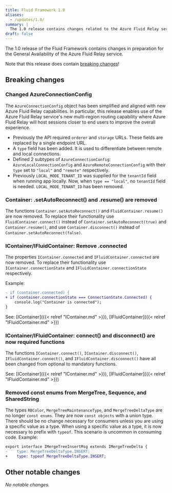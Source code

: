 ```yaml
---
title: Fluid Framework 1.0
aliases:
  - /updates/1.0/
summary: |
  The 1.0 release contains changes related to the Azure Fluid Relay service.
draft: false
---
```


The 1.0 release of the Fluid Framework contains changes in preparation for the General Availability of the Azure Fluid
Relay service.

Note that this release does contain [breaking changes](#breaking-changes)!

## Breaking changes

### Changed AzureConnectionConfig

The `AzureConnectionConfig` object has been simplified and aligned with new Azure Fluid Relay capabilities. In
particular, this release enables use of the Azure Fluid Relay service's new multi-region routing capability where Azure
Fluid Relay will host sessions closer to end users to improve the overall experience.

- Previously the API required `orderer` and `storage` URLs. These fields are replaced by a single endpoint URL.
- A `type` field has been added. It is used to differentiate between remote and local connections.
- Defined 2 subtypes of `AzureConnectionConfig`: `AzureLocalConnectionConfig` and `AzureRemoteConnectionConfig` with
  their `type` set to `"local"` and `"remote"` respectively.
- Previously `LOCAL_MODE_TENANT_ID` was supplied for the `tenantId` field when running app locally. Now, when `type ==
  "local"`, no `tenantId` field is needed. `LOCAL_MODE_TENANT_ID` has been removed.

### Container: .setAutoReconnect() and .resume() are removed

The functions `Container.setAutoReconnect()` and `FluidContainer.resume()` are now removed. To replace their
functionality use `FluidContainer.connect()` instead of `Container.setAutoReconnect(true)` and `Container.resume()`, and
use `Container.disconnect()` instead of `Container.setAutoReconnect(false)`.

### IContainer/IFluidContainer: Remove .connected

The properties `IContainer.connected` and `IFluidContainer.connected` are now removed. To replace their functionality
use `IContainer.connectionState` and `IFluidContainer.connectionState` respectively.

Example:

``` diff
- if (container.connected) {
+ if (container.connectionState === ConnectionState.Connected) {
    console.log("Container is connected");
}
```

See: [IContainer]({{< relref "IContainer.md" >}}), [IFluidContainer]({{< relref "IFluidContainer.md" >}})

### IContainer/IFluidContainer: connect() and disconnect() are now required functions

The functions `IContainer.connect()`, `IContainer.disconnect()`, `IFluidContainer.connect()`, and
`IFluidContainer.disconnect()` have all been changed from optional to mandatory functions.

See: [IContainer]({{< relref "IContainer.md" >}}), [IFluidContainer]({{< relref "IFluidContainer.md" >}})

### Removed const enums from MergeTree, Sequence, and SharedString

The types `RBColor`, `MergeTreeMaintenanceType`, and `MergeTreeDeltaType` are no longer `const enums`. They are now
`const objects` with a union type. There should be no change necessary for consumers unless you are using a specific
value as a type. When using a specific value as a type, it is now necessary to prefix with `typeof`. This scenario is
uncommon in consuming code. Example:

``` diff
export interface IMergeTreeInsertMsg extends IMergeTreeDelta {
-    type: MergeTreeDeltaType.INSERT;
+    type: typeof MergeTreeDeltaType.INSERT;
```

## Other notable changes

*No notable changes.*

